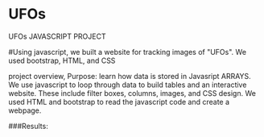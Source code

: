 # UFOs
UFOs
JAVASCRIPT PROJECT  


#Using javascript, we built a website for tracking images of "UFOs". We used bootstrap, HTML, and CSS

project overview,
Purpose: learn how data is stored in Javasript ARRAYS. We use javascript to loop through data to build tables and an interactive website. These include filter boxes, columns, images, and CSS design. We used HTML and bootstrap to read the javascript code and create a webpage.

###Results:




